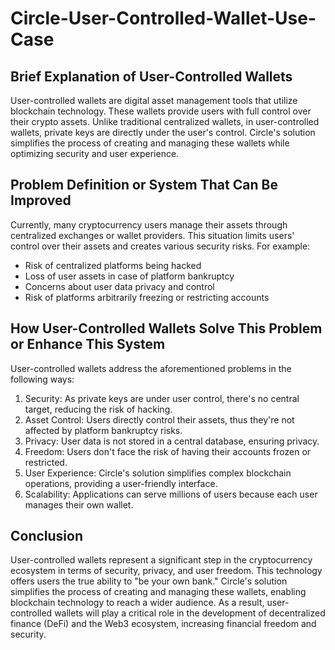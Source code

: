 # Circle-User-Controlled-Wallet-Use-Case


## Brief Explanation of User-Controlled Wallets
User-controlled wallets are digital asset management tools that utilize blockchain technology. These wallets provide users with full control over their crypto assets. Unlike traditional centralized wallets, in user-controlled wallets, private keys are directly under the user's control. Circle's solution simplifies the process of creating and managing these wallets while optimizing security and user experience.

## Problem Definition or System That Can Be Improved
Currently, many cryptocurrency users manage their assets through centralized exchanges or wallet providers. This situation limits users' control over their assets and creates various security risks. For example:

- Risk of centralized platforms being hacked
- Loss of user assets in case of platform bankruptcy
- Concerns about user data privacy and control
- Risk of platforms arbitrarily freezing or restricting accounts

## How User-Controlled Wallets Solve This Problem or Enhance This System
User-controlled wallets address the aforementioned problems in the following ways:

1. Security: As private keys are under user control, there's no central target, reducing the risk of hacking.
2. Asset Control: Users directly control their assets, thus they're not affected by platform bankruptcy risks.
3. Privacy: User data is not stored in a central database, ensuring privacy.
4. Freedom: Users don't face the risk of having their accounts frozen or restricted.
5. User Experience: Circle's solution simplifies complex blockchain operations, providing a user-friendly interface.
6. Scalability: Applications can serve millions of users because each user manages their own wallet.

## Conclusion
User-controlled wallets represent a significant step in the cryptocurrency ecosystem in terms of security, privacy, and user freedom. This technology offers users the true ability to "be your own bank." Circle's solution simplifies the process of creating and managing these wallets, enabling blockchain technology to reach a wider audience. As a result, user-controlled wallets will play a critical role in the development of decentralized finance (DeFi) and the Web3 ecosystem, increasing financial freedom and security.
